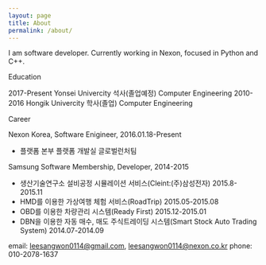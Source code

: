 ```yaml
---
layout: page
title: About
permalink: /about/
---
```


I am software developer. Currently working in Nexon, focused in Python and C++.

Education

2017-Present Yonsei Univercity 석사(졸업예정)	Computer Engineering
2010-2016 	 Hongik Univercity 학사(졸업)		Computer Engineering


Career

Nexon Korea, Software Enigineer, 2016.01.18-Present
- 플랫폼 본부 플랫폼 개발실 글로벌런처팀

Samsung Software Membership, Developer, 2014-2015
- 생산기술연구소 설비공정 시뮬레이션 서비스(Cleint:(주)삼성전자) 2015.8-2015.11
- HMD를 이용한 가상여행 체험 서비스(RoadTrip) 2015.05-2015.08
- OBD를 이용한 차량관리 시스템(Ready First) 2015.12-2015.01
- DBN을 이용한 자동 매수, 매도 주식트레이딩 시스템(Smart Stock Auto Trading System) 2014.07-2014.09

email: leesangwon0114@gmail.com, leesangwon0114@nexon.co.kr
phone: 010-2078-1637
